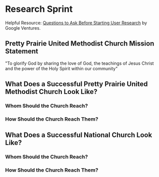 # Research Sprint

Helpful Resource: [Questions to Ask Before Starting User Research](http://www.gv.com/lib/questions-to-ask-before-starting-user-research) by Google Ventures.

## Pretty Prairie United Methodist Church Mission Statement

"To glorify God by sharing the love of God, the teachings of Jesus Christ and the power of the Holy Spirit within our community"

## What Does a Successful Pretty Prairie United Methodist Church Look Like?

### Whom Should the Church Reach?

### How Should the Church Reach Them?

## What Does a Successful National Church Look Like?

### Whom Should the Church Reach?

### How Should the Church Reach Them?














